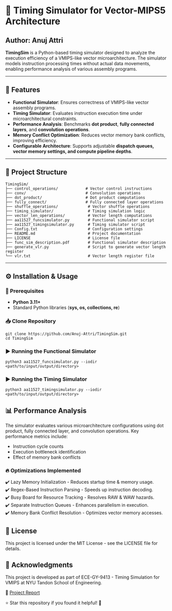 # 🚀 Timing Simulator for Vector-MIPS5 Architecture
## Author: Anuj Attri
**TimingSim** is a Python-based timing simulator designed to analyze the execution efficiency of a VMIPS-like vector microarchitecture. The simulator models instruction processing times without actual data movements, enabling performance analysis of various assembly programs.

---

## 📌 Features

- **Functional Simulator**: Ensures correctness of VMIPS-like vector assembly programs.
- **Timing Simulator**: Evaluates instruction execution time under microarchitectural constraints.
- **Performance Analysis**: Benchmarks **dot product**, **fully connected layers**, and **convolution operations**.
- **Memory Conflict Optimization**: Reduces vector memory bank conflicts, improving efficiency.
- **Configurable Architecture**: Supports adjustable **dispatch queues, vector memory settings, and compute pipeline depths**.

---

## 📂 Project Structure
```
TimingSim/  
├── control_operations/            # Vector control instructions  
├── conv/                          # Convolution operations  
├── dot_product/                   # Dot product computations  
├── fully_connect/                 # Fully connected layer operations  
├── shuffle_operations/             # Vector shuffle operations  
├── timing_simulator/               # Timing simulation logic  
├── vector_len_operations/          # Vector length computations  
├── aa11527_funcsimulator.py        # Functional simulator script  
├── aa11527_timingsimulator.py      # Timing simulator script  
├── Config.txt                      # Configuration settings  
├── README.md                       # Project documentation  
├── LICENSE                         # License file  
├── func_sim_description.pdf        # Functional simulator description  
├── generate_vlr.py                 # Script to generate vector length register  
└── vlr.txt                         # Vector length register file  
```

---
## ⚙️ Installation & Usage

### 🔧 Prerequisites
- **Python 3.11+**
- Standard Python libraries (**sys, os, collections, re**)

### 📥 Clone Repository
```
git clone https://github.com/Anuj-Attri/TimingSim.git
cd TimingSim
```

### ▶️ Running the Functional Simulator
```
python3 aa11527_funcsimulator.py --iodir <path/to/input/output/directory>
```

### ▶️ Running the Timing Simulator
```
python3 aa11527_timingsimulator.py --iodir <path/to/input/output/directory>
```

## 📊 Performance Analysis
The simulator evaluates various microarchitecture configurations using dot product, fully connected layer, and convolution operations. Key performance metrics include:

- Instruction cycle counts
- Execution bottleneck identification
- Effect of memory bank conflicts
  
### 🔥 Optimizations Implemented
✔️ Lazy Memory Initialization - Reduces startup time & memory usage.\
✔️ Regex-Based Instruction Parsing - Speeds up instruction decoding.\
✔️ Busy Board for Resource Tracking - Resolves RAW & WAW hazards.\
✔️ Separate Instruction Queues - Enhances parallelism in execution.\
✔️ Memory Bank Conflict Resolution - Optimizes vector memory accesses.

## 📜 License

This project is licensed under the MIT License - see the LICENSE file for details.

## 🙌 Acknowledgments

This project is developed as part of ECE-GY-9413 - Timing Simulation for VMIPS at NYU Tandon School of Engineering.

🔗 [Project Report](https://github.com/Anuj-Attri/TimingSim/blob/master/timing_simulator/aa11527_final_report.pdf)

⭐ Star this repository if you found it helpful! 🚀
